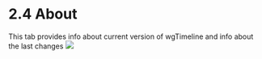 # 2.4 About

This tab provides info about current version of wgTimeline and info about the last changes
![](./assets/2admin_about.png)
